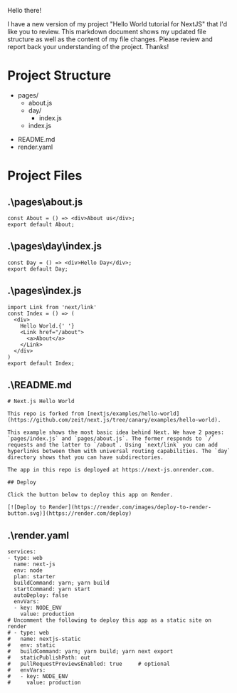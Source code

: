 Hello there! 

I have a new version of my project "Hello World tutorial for NextJS" that I'd like you to review. 
This markdown document shows my updated file structure as well as the content of my file changes. 
Please review and report back your understanding of the project. Thanks! 

# Project Structure

+ pages/
    - about.js
    + day/
        - index.js
    - index.js
- README.md
- render.yaml


# Project Files

## .\pages\about.js
```
const About = () => <div>About us</div>;
export default About;

```

## .\pages\day\index.js
```
const Day = () => <div>Hello Day</div>;
export default Day;

```

## .\pages\index.js
```
import Link from 'next/link'
const Index = () => (
  <div>
    Hello World.{' '}
    <Link href="/about">
      <a>About</a>
    </Link>
  </div>
)
export default Index;

```

## .\README.md
```
# Next.js Hello World

This repo is forked from [nextjs/examples/hello-world](https://github.com/zeit/next.js/tree/canary/examples/hello-world).

This example shows the most basic idea behind Next. We have 2 pages: `pages/index.js` and `pages/about.js`. The former responds to `/` requests and the latter to `/about`. Using `next/link` you can add hyperlinks between them with universal routing capabilities. The `day` directory shows that you can have subdirectories.

The app in this repo is deployed at https://next-js.onrender.com.

## Deploy

Click the button below to deploy this app on Render.

[![Deploy to Render](https://render.com/images/deploy-to-render-button.svg)](https://render.com/deploy)

```

## .\render.yaml
```
services:
- type: web
  name: next-js
  env: node
  plan: starter
  buildCommand: yarn; yarn build
  startCommand: yarn start
  autoDeploy: false
  envVars:
  - key: NODE_ENV
    value: production
# Uncomment the following to deploy this app as a static site on render
# - type: web
#   name: nextjs-static
#   env: static
#   buildCommand: yarn; yarn build; yarn next export
#   staticPublishPath: out
#   pullRequestPreviewsEnabled: true     # optional
#   envVars:
#   - key: NODE_ENV
#     value: production


```

